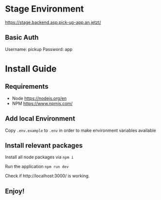 # Stage Environment

https://stage.backend.asp.pick-up-app.an.jetzt/

## Basic Auth
Username: pickup
Password: app

# Install Guide

## Requirements

- Node https://nodejs.org/en
- NPM https://www.npmjs.com/

## Add local Environment

Copy `.env.example` to `.env` in order to make environment variables available

## Install relevant packages

Install all node packages via `npm i`

Run the application `npm run dev`

Check if http://localhost:3000/ is working.


## Enjoy!
